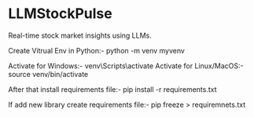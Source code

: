 # LLMStockPulse
Real-time stock market insights using LLMs.

Create Vitrual Env in Python:-
python -m venv myvenv

Activate for Windows:-
venv\Scripts\activate
Activate for Linux/MacOS:-
source venv/bin/activate 

After that install requirements file:-
pip install -r requirements.txt

If add new library create requirements file:-
pip freeze > requiremnets.txt